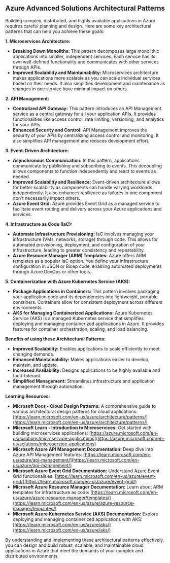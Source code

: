 ## Azure Advanced Solutions Architectural Patterns

Building complex, distributed, and highly available applications in Azure requires careful planning and design. Here are some key architectural patterns that can help you achieve these goals:

**1. Microservices Architecture:**

- **Breaking Down Monoliths:** This pattern decomposes large monolithic applications into smaller, independent services. Each service has its own well-defined functionality and communicates with other services through APIs.
- **Improved Scalability and Maintainability:** Microservices architecture makes applications more scalable as you can scale individual services based on their needs. It also simplifies development and maintenance as changes in one service have minimal impact on others.

**2. API Management:**

- **Centralized API Gateway:** This pattern introduces an API Management service as a central gateway for all your application APIs. It provides functionalities like access control, rate limiting, versioning, and analytics for your APIs.
- **Enhanced Security and Control:** API Management improves the security of your APIs by centralizing access control and monitoring. It also simplifies API management and reduces development effort.

**3. Event-Driven Architecture:**

- **Asynchronous Communication:** In this pattern, applications communicate by publishing and subscribing to events. This decoupling allows components to function independently and react to events as needed.
- **Improved Scalability and Resilience:** Event-driven architecture allows for better scalability as components can handle varying workloads independently. It also enhances resilience as failures in one component don't necessarily impact others.
- **Azure Event Grid:** Azure provides Event Grid as a managed service to facilitate event routing and delivery across your Azure applications and services.

**4. Infrastructure as Code (IaC):**

- **Automate Infrastructure Provisioning:** IaC involves managing your infrastructure (VMs, networks, storage) through code. This allows for automated provisioning, deployment, and configuration of your infrastructure, leading to greater consistency and repeatability.
- **Azure Resource Manager (ARM) Templates:** Azure offers ARM templates as a popular IaC option. You define your infrastructure configuration in JSON or Bicep code, enabling automated deployments through Azure DevOps or other tools.

**5. Containerization with Azure Kubernetes Service (AKS):**

- **Package Applications in Containers:** This pattern involves packaging your application code and its dependencies into lightweight, portable containers. Containers allow for consistent deployment across different environments.
- **AKS for Managing Containerized Applications:** Azure Kubernetes Service (AKS) is a managed Kubernetes service that simplifies deploying and managing containerized applications in Azure. It provides features for container orchestration, scaling, and load balancing.

**Benefits of using these Architectural Patterns:**

- **Improved Scalability:** Enables applications to scale efficiently to meet changing demands.
- **Enhanced Maintainability:** Makes applications easier to develop, maintain, and update.
- **Increased Availability:** Designs applications to be highly available and fault-tolerant.
- **Simplified Management:** Streamlines infrastructure and application management through automation.

**Learning Resources:**

- **Microsoft Docs - Cloud Design Patterns:** A comprehensive guide to various architectural design patterns for cloud applications: [https://learn.microsoft.com/en-us/azure/architecture/patterns/](https://learn.microsoft.com/en-us/azure/architecture/patterns/)
- **Microsoft Learn - Introduction to Microservices:** Get started with building microservices applications: [https://azure.microsoft.com/en-us/solutions/microservice-applications](https://azure.microsoft.com/en-us/solutions/microservice-applications)
- **Microsoft Azure API Management Documentation:** Deep dive into Azure API Management features: [https://learn.microsoft.com/en-us/azure/api-management/](https://learn.microsoft.com/en-us/azure/api-management/)
- **Microsoft Azure Event Grid Documentation:** Understand Azure Event Grid functionalities: [https://learn.microsoft.com/en-us/azure/event-grid/](https://learn.microsoft.com/en-us/azure/event-grid/)
- **Microsoft Azure Resource Manager Documentation:** Learn about ARM templates for infrastructure as code: [https://learn.microsoft.com/en-us/azure/azure-resource-manager/templates/](https://learn.microsoft.com/en-us/azure/azure-resource-manager/templates/)
- **Microsoft Azure Kubernetes Service (AKS) Documentation:** Explore deploying and managing containerized applications with AKS: [https://learn.microsoft.com/en-us/azure/aks/](https://learn.microsoft.com/en-us/azure/aks/)

By understanding and implementing these architectural patterns effectively, you can design and build robust, scalable, and maintainable cloud applications in Azure that meet the demands of your complex and distributed environments.